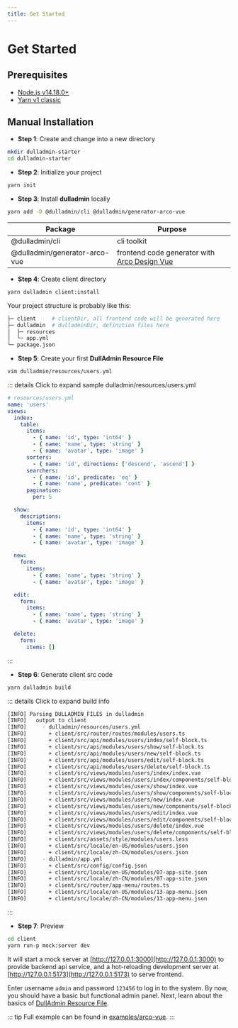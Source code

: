 ```yaml
---
title: Get Started
---
```


# Get Started

## Prerequisites

- [Node.js v14.18.0+](https://nodejs.org/)
- [Yarn v1 classic](https://classic.yarnpkg.com/en/)

## Manual Installation

- **Step 1**: Create and change into a new directory

```bash
mkdir dulladmin-starter
cd dulladmin-starter
```

- **Step 2**: Initialize your project

```bash
yarn init
```

- **Step 3**: Install **dulladmin** locally

```bash
yarn add -D @dulladmin/cli @dulladmin/generator-arco-vue
```

| Package                       | Purpose                                                                 |
| ----------------------------- | ----------------------------------------------------------------------- |
| @dulladmin/cli                | cli toolkit                                                             |
| @dulladmin/generator-arco-vue | frontend code generator with [Arco Design Vue](https://arco.design/vue) |

- **Step 4**: Create client directory

```bash
yarn dulladmin client:install
```

Your project structure is probably like this:

```bash
├─ client     # clientDir, all frontend code will be generated here
├─ dulladmin  # dulladminDir, definition files here
│  ├─ resources
│  └─ app.yml
└─ package.json
```

- **Step 5**: Create your first **DullAdmin Resource File**

```bash
vim dulladmin/resources/users.yml
```

::: details Click to expand sample dulladmin/resources/users.yml

```yml
# resources/users.yml
name: 'users'
views:
  index:
    table:
      items:
        - { name: 'id', type: 'int64' }
        - { name: 'name', type: 'string' }
        - { name: 'avatar', type: 'image' }
      sorters:
        - { name: 'id', directions: ['descend', 'ascend'] }
      searchers:
        - { name: 'id', predicate: 'eq' }
        - { name: 'name', predicate: 'cont' }
      pagination:
        per: 5

  show:
    descriptions:
      items:
        - { name: 'id', type: 'int64' }
        - { name: 'name', type: 'string' }
        - { name: 'avatar', type: 'image' }

  new:
    form:
      items:
        - { name: 'name', type: 'string' }
        - { name: 'avatar', type: 'image' }

  edit:
    form:
      items:
        - { name: 'name', type: 'string' }
        - { name: 'avatar', type: 'image' }

  delete:
    form:
      items: []
```

:::

- **Step 6**: Generate client src code

```bash
yarn dulladmin build
```

::: details Click to expand build info

```bash
[INFO] Parsing DULLADMIN_FILES in dulladmin
[INFO]   output to client
[INFO]     - dulladmin/resources/users.yml
[INFO]       + client/src/router/routes/modules/users.ts
[INFO]       + client/src/api/modules/users/index/self-block.ts
[INFO]       + client/src/api/modules/users/show/self-block.ts
[INFO]       + client/src/api/modules/users/new/self-block.ts
[INFO]       + client/src/api/modules/users/edit/self-block.ts
[INFO]       + client/src/api/modules/users/delete/self-block.ts
[INFO]       + client/src/views/modules/users/index/index.vue
[INFO]       + client/src/views/modules/users/index/components/self-block.vue
[INFO]       + client/src/views/modules/users/show/index.vue
[INFO]       + client/src/views/modules/users/show/components/self-block.vue
[INFO]       + client/src/views/modules/users/new/index.vue
[INFO]       + client/src/views/modules/users/new/components/self-block.vue
[INFO]       + client/src/views/modules/users/edit/index.vue
[INFO]       + client/src/views/modules/users/edit/components/self-block.vue
[INFO]       + client/src/views/modules/users/delete/index.vue
[INFO]       + client/src/views/modules/users/delete/components/self-block.vue
[INFO]       + client/src/assets/style/modules/users.less
[INFO]       + client/src/locale/en-US/modules/users.json
[INFO]       + client/src/locale/zh-CN/modules/users.json
[INFO]     - dulladmin/app.yml
[INFO]       + client/src/config/config.json
[INFO]       + client/src/locale/en-US/modules/07-app-site.json
[INFO]       + client/src/locale/zh-CN/modules/07-app-site.json
[INFO]       + client/src/router/app-menu/routes.ts
[INFO]       + client/src/locale/en-US/modules/13-app-menu.json
[INFO]       + client/src/locale/zh-CN/modules/13-app-menu.json
```

:::

- **Step 7**: Preview

```bash
cd client
yarn run-p mock:server dev
```

It will start a mock server at [http://127.0.0.1:3000](http://127.0.0.1:3000) to provide backend api service, and a
hot-reloading development server at [http://127.0.0.1:5173](http://127.0.0.1:5173) to serve frontend.

Enter username `admin` and password `123456` to log in to the system. By now, you should have a basic but functional
admin panel. Next, learn about the basics of [DullAdmin Resource File](./resource-file.md).

::: tip
Full example can be found in [examples/arco-vue](https://github.com/dulladmin/dulladmin/tree/main/examples/arco-vue).
:::
